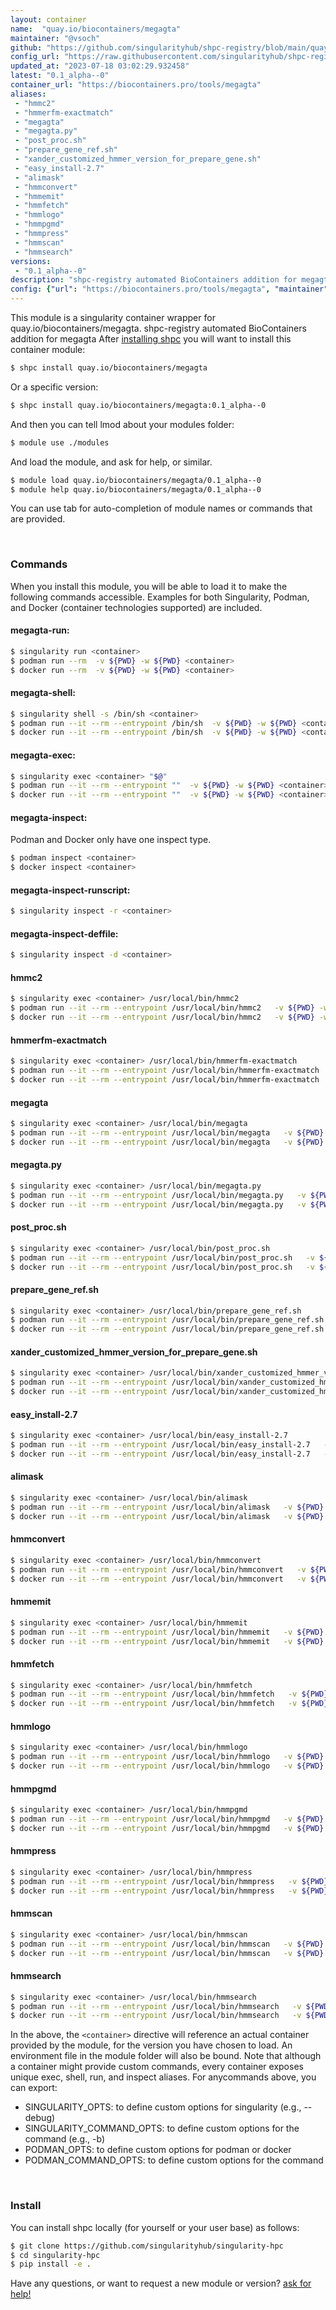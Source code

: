 ```yaml
---
layout: container
name:  "quay.io/biocontainers/megagta"
maintainer: "@vsoch"
github: "https://github.com/singularityhub/shpc-registry/blob/main/quay.io/biocontainers/megagta/container.yaml"
config_url: "https://raw.githubusercontent.com/singularityhub/shpc-registry/main/quay.io/biocontainers/megagta/container.yaml"
updated_at: "2023-07-18 03:02:29.932458"
latest: "0.1_alpha--0"
container_url: "https://biocontainers.pro/tools/megagta"
aliases:
 - "hmmc2"
 - "hmmerfm-exactmatch"
 - "megagta"
 - "megagta.py"
 - "post_proc.sh"
 - "prepare_gene_ref.sh"
 - "xander_customized_hmmer_version_for_prepare_gene.sh"
 - "easy_install-2.7"
 - "alimask"
 - "hmmconvert"
 - "hmmemit"
 - "hmmfetch"
 - "hmmlogo"
 - "hmmpgmd"
 - "hmmpress"
 - "hmmscan"
 - "hmmsearch"
versions:
 - "0.1_alpha--0"
description: "shpc-registry automated BioContainers addition for megagta"
config: {"url": "https://biocontainers.pro/tools/megagta", "maintainer": "@vsoch", "description": "shpc-registry automated BioContainers addition for megagta", "latest": {"0.1_alpha--0": "sha256:f3f14565d01c4c836f2da609a418f35c1e2f14c9fbcf88e7c9e14a54dbdd639b"}, "tags": {"0.1_alpha--0": "sha256:f3f14565d01c4c836f2da609a418f35c1e2f14c9fbcf88e7c9e14a54dbdd639b"}, "docker": "quay.io/biocontainers/megagta", "aliases": {"hmmc2": "/usr/local/bin/hmmc2", "hmmerfm-exactmatch": "/usr/local/bin/hmmerfm-exactmatch", "megagta": "/usr/local/bin/megagta", "megagta.py": "/usr/local/bin/megagta.py", "post_proc.sh": "/usr/local/bin/post_proc.sh", "prepare_gene_ref.sh": "/usr/local/bin/prepare_gene_ref.sh", "xander_customized_hmmer_version_for_prepare_gene.sh": "/usr/local/bin/xander_customized_hmmer_version_for_prepare_gene.sh", "easy_install-2.7": "/usr/local/bin/easy_install-2.7", "alimask": "/usr/local/bin/alimask", "hmmconvert": "/usr/local/bin/hmmconvert", "hmmemit": "/usr/local/bin/hmmemit", "hmmfetch": "/usr/local/bin/hmmfetch", "hmmlogo": "/usr/local/bin/hmmlogo", "hmmpgmd": "/usr/local/bin/hmmpgmd", "hmmpress": "/usr/local/bin/hmmpress", "hmmscan": "/usr/local/bin/hmmscan", "hmmsearch": "/usr/local/bin/hmmsearch"}}
---
```


This module is a singularity container wrapper for quay.io/biocontainers/megagta.
shpc-registry automated BioContainers addition for megagta
After [installing shpc](#install) you will want to install this container module:


```bash
$ shpc install quay.io/biocontainers/megagta
```

Or a specific version:

```bash
$ shpc install quay.io/biocontainers/megagta:0.1_alpha--0
```

And then you can tell lmod about your modules folder:

```bash
$ module use ./modules
```

And load the module, and ask for help, or similar.

```bash
$ module load quay.io/biocontainers/megagta/0.1_alpha--0
$ module help quay.io/biocontainers/megagta/0.1_alpha--0
```

You can use tab for auto-completion of module names or commands that are provided.

<br>

### Commands

When you install this module, you will be able to load it to make the following commands accessible.
Examples for both Singularity, Podman, and Docker (container technologies supported) are included.

#### megagta-run:

```bash
$ singularity run <container>
$ podman run --rm  -v ${PWD} -w ${PWD} <container>
$ docker run --rm  -v ${PWD} -w ${PWD} <container>
```

#### megagta-shell:

```bash
$ singularity shell -s /bin/sh <container>
$ podman run --it --rm --entrypoint /bin/sh  -v ${PWD} -w ${PWD} <container>
$ docker run --it --rm --entrypoint /bin/sh  -v ${PWD} -w ${PWD} <container>
```

#### megagta-exec:

```bash
$ singularity exec <container> "$@"
$ podman run --it --rm --entrypoint ""  -v ${PWD} -w ${PWD} <container> "$@"
$ docker run --it --rm --entrypoint ""  -v ${PWD} -w ${PWD} <container> "$@"
```

#### megagta-inspect:

Podman and Docker only have one inspect type.

```bash
$ podman inspect <container>
$ docker inspect <container>
```

#### megagta-inspect-runscript:

```bash
$ singularity inspect -r <container>
```

#### megagta-inspect-deffile:

```bash
$ singularity inspect -d <container>
```


#### hmmc2

```bash
$ singularity exec <container> /usr/local/bin/hmmc2
$ podman run --it --rm --entrypoint /usr/local/bin/hmmc2   -v ${PWD} -w ${PWD} <container> -c " $@"
$ docker run --it --rm --entrypoint /usr/local/bin/hmmc2   -v ${PWD} -w ${PWD} <container> -c " $@"
```


#### hmmerfm-exactmatch

```bash
$ singularity exec <container> /usr/local/bin/hmmerfm-exactmatch
$ podman run --it --rm --entrypoint /usr/local/bin/hmmerfm-exactmatch   -v ${PWD} -w ${PWD} <container> -c " $@"
$ docker run --it --rm --entrypoint /usr/local/bin/hmmerfm-exactmatch   -v ${PWD} -w ${PWD} <container> -c " $@"
```


#### megagta

```bash
$ singularity exec <container> /usr/local/bin/megagta
$ podman run --it --rm --entrypoint /usr/local/bin/megagta   -v ${PWD} -w ${PWD} <container> -c " $@"
$ docker run --it --rm --entrypoint /usr/local/bin/megagta   -v ${PWD} -w ${PWD} <container> -c " $@"
```


#### megagta.py

```bash
$ singularity exec <container> /usr/local/bin/megagta.py
$ podman run --it --rm --entrypoint /usr/local/bin/megagta.py   -v ${PWD} -w ${PWD} <container> -c " $@"
$ docker run --it --rm --entrypoint /usr/local/bin/megagta.py   -v ${PWD} -w ${PWD} <container> -c " $@"
```


#### post_proc.sh

```bash
$ singularity exec <container> /usr/local/bin/post_proc.sh
$ podman run --it --rm --entrypoint /usr/local/bin/post_proc.sh   -v ${PWD} -w ${PWD} <container> -c " $@"
$ docker run --it --rm --entrypoint /usr/local/bin/post_proc.sh   -v ${PWD} -w ${PWD} <container> -c " $@"
```


#### prepare_gene_ref.sh

```bash
$ singularity exec <container> /usr/local/bin/prepare_gene_ref.sh
$ podman run --it --rm --entrypoint /usr/local/bin/prepare_gene_ref.sh   -v ${PWD} -w ${PWD} <container> -c " $@"
$ docker run --it --rm --entrypoint /usr/local/bin/prepare_gene_ref.sh   -v ${PWD} -w ${PWD} <container> -c " $@"
```


#### xander_customized_hmmer_version_for_prepare_gene.sh

```bash
$ singularity exec <container> /usr/local/bin/xander_customized_hmmer_version_for_prepare_gene.sh
$ podman run --it --rm --entrypoint /usr/local/bin/xander_customized_hmmer_version_for_prepare_gene.sh   -v ${PWD} -w ${PWD} <container> -c " $@"
$ docker run --it --rm --entrypoint /usr/local/bin/xander_customized_hmmer_version_for_prepare_gene.sh   -v ${PWD} -w ${PWD} <container> -c " $@"
```


#### easy_install-2.7

```bash
$ singularity exec <container> /usr/local/bin/easy_install-2.7
$ podman run --it --rm --entrypoint /usr/local/bin/easy_install-2.7   -v ${PWD} -w ${PWD} <container> -c " $@"
$ docker run --it --rm --entrypoint /usr/local/bin/easy_install-2.7   -v ${PWD} -w ${PWD} <container> -c " $@"
```


#### alimask

```bash
$ singularity exec <container> /usr/local/bin/alimask
$ podman run --it --rm --entrypoint /usr/local/bin/alimask   -v ${PWD} -w ${PWD} <container> -c " $@"
$ docker run --it --rm --entrypoint /usr/local/bin/alimask   -v ${PWD} -w ${PWD} <container> -c " $@"
```


#### hmmconvert

```bash
$ singularity exec <container> /usr/local/bin/hmmconvert
$ podman run --it --rm --entrypoint /usr/local/bin/hmmconvert   -v ${PWD} -w ${PWD} <container> -c " $@"
$ docker run --it --rm --entrypoint /usr/local/bin/hmmconvert   -v ${PWD} -w ${PWD} <container> -c " $@"
```


#### hmmemit

```bash
$ singularity exec <container> /usr/local/bin/hmmemit
$ podman run --it --rm --entrypoint /usr/local/bin/hmmemit   -v ${PWD} -w ${PWD} <container> -c " $@"
$ docker run --it --rm --entrypoint /usr/local/bin/hmmemit   -v ${PWD} -w ${PWD} <container> -c " $@"
```


#### hmmfetch

```bash
$ singularity exec <container> /usr/local/bin/hmmfetch
$ podman run --it --rm --entrypoint /usr/local/bin/hmmfetch   -v ${PWD} -w ${PWD} <container> -c " $@"
$ docker run --it --rm --entrypoint /usr/local/bin/hmmfetch   -v ${PWD} -w ${PWD} <container> -c " $@"
```


#### hmmlogo

```bash
$ singularity exec <container> /usr/local/bin/hmmlogo
$ podman run --it --rm --entrypoint /usr/local/bin/hmmlogo   -v ${PWD} -w ${PWD} <container> -c " $@"
$ docker run --it --rm --entrypoint /usr/local/bin/hmmlogo   -v ${PWD} -w ${PWD} <container> -c " $@"
```


#### hmmpgmd

```bash
$ singularity exec <container> /usr/local/bin/hmmpgmd
$ podman run --it --rm --entrypoint /usr/local/bin/hmmpgmd   -v ${PWD} -w ${PWD} <container> -c " $@"
$ docker run --it --rm --entrypoint /usr/local/bin/hmmpgmd   -v ${PWD} -w ${PWD} <container> -c " $@"
```


#### hmmpress

```bash
$ singularity exec <container> /usr/local/bin/hmmpress
$ podman run --it --rm --entrypoint /usr/local/bin/hmmpress   -v ${PWD} -w ${PWD} <container> -c " $@"
$ docker run --it --rm --entrypoint /usr/local/bin/hmmpress   -v ${PWD} -w ${PWD} <container> -c " $@"
```


#### hmmscan

```bash
$ singularity exec <container> /usr/local/bin/hmmscan
$ podman run --it --rm --entrypoint /usr/local/bin/hmmscan   -v ${PWD} -w ${PWD} <container> -c " $@"
$ docker run --it --rm --entrypoint /usr/local/bin/hmmscan   -v ${PWD} -w ${PWD} <container> -c " $@"
```


#### hmmsearch

```bash
$ singularity exec <container> /usr/local/bin/hmmsearch
$ podman run --it --rm --entrypoint /usr/local/bin/hmmsearch   -v ${PWD} -w ${PWD} <container> -c " $@"
$ docker run --it --rm --entrypoint /usr/local/bin/hmmsearch   -v ${PWD} -w ${PWD} <container> -c " $@"
```



In the above, the `<container>` directive will reference an actual container provided
by the module, for the version you have chosen to load. An environment file in the
module folder will also be bound. Note that although a container
might provide custom commands, every container exposes unique exec, shell, run, and
inspect aliases. For anycommands above, you can export:

 - SINGULARITY_OPTS: to define custom options for singularity (e.g., --debug)
 - SINGULARITY_COMMAND_OPTS: to define custom options for the command (e.g., -b)
 - PODMAN_OPTS: to define custom options for podman or docker
 - PODMAN_COMMAND_OPTS: to define custom options for the command

<br>

### Install

You can install shpc locally (for yourself or your user base) as follows:

```bash
$ git clone https://github.com/singularityhub/singularity-hpc
$ cd singularity-hpc
$ pip install -e .
```

Have any questions, or want to request a new module or version? [ask for help!](https://github.com/singularityhub/singularity-hpc/issues)